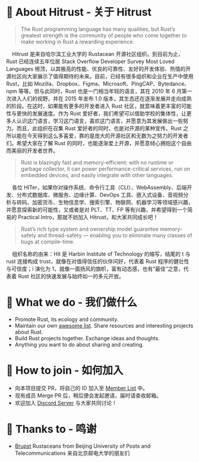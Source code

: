 # 🦀️ About Hitrust - 关于 Hitrust

> The Rust programming language has many qualities, but Rust’s greatest strength is the community of people who come together to make working in Rust a rewarding experience. 

&nbsp; &nbsp; Hitrust 是来自哈尔滨工业大学的 Rustacean 开源社区组织。到目前为止，Rust 已经连续五年位居 Stack Overflow Developer Survey Most Loved Languages 榜顶，以其极高的性能、优良的可靠性、友好的开发体验、热情的开源社区向大家展示了值得期待的未来。目前，已经有很多组织和企业在生产中使用 Rust，比如 Mozilla、Dropbox、Figma、Microsoft、PingCAP、Bytedance、npm 等等。但与此同时，Rust 也是一门相当年轻的语言，其在 2010 年 6 月第一次进入人们的视野，并在 2015 年发布 1.0 版本，其生态还在逐渐发展并走向成熟的阶段。在这时，如果能有更多的开发者进入 Rust 社区，就意味着更丰富的可能性与更快的发展速度。作为 Rust 爱好者，我们希望可以借助学校的集体性，让更多人认识这门语言，学习这门语言，喜欢这门语言，并愿意为其发展做出一些努力。而且，此组织在召集 Rust 爱好者的同时，也是对开源的某种宣传。Rust 之所以能在今天得到这么多喜爱，靠的是庞大的开源社区和无数为之努力的开发者们。希望大家在了解 Rust 的同时，也能逐渐爱上开源，并愿意倾心拥抱这个自由而美丽的开发者世界。  

> Rust is blazingly fast and memory-efficient: with no runtime or garbage collector, it can power performance-critical services, run on embedded devices, and easily integrate with other languages. 

&nbsp; &nbsp; 各位 HITer，如果你对操作系统、命令行工具（CLI）、WebAssembly、后端开发、分布式数据库、微服务、边缘计算、DevOps 工具、嵌入式设备、音视频分析与转码、加密货币、生物信息学、搜索引擎、物联网、机器学习等领域感兴趣，并愿意探索新的可能性，又或者是对 PLT、TT、FP 等有兴趣，并希望得到一个简易的 Practical Intro，那就不妨加入 Hitrust，和大家共同成长吧！  

> Rust’s rich type system and ownership model guarantee memory-safety and thread-safety — enabling you to eliminate many classes of bugs at compile-time. 

&nbsp; &nbsp; 组织名称的由来：Hit 是 Harbin Institute of Technology 的缩写，结尾的 t 与 rust 连接构成 trust，就像在对值得信任的伙伴问好，代表着 Rust 程序的健壮性与可信度；i 演化为 1，就像一面扬风的旗帜，富有动态感，也有“最佳”之意，代表着 Rust 社区的快速发展与始终如一的多元开放。

# 🌿 What we do - 我们做什么

- Promote Rust, its ecology and community. 
- Maintain our own [awesome list](https://github.com/h1trust/awesome-hit-rust). Share resources and interesting projects about Rust. 
- Build Rust projects together. Exchange ideas and thoughts.
- Anything you want to do about sharing and creating. 

# 🌸 How to join - 如何加入

- 向本项目提交 PR，将自己的 ID 加入至 [Member List](https://github.com/h1trust/about/tree/master/community/member-list.md) 中。
- 现有成员 Merge PR 后，稍后便会发起邀请，届时请查收邮箱。
- 欢迎加入 [Discord Server](https://discord.gg/dHJCEsC) 与大家共同讨论！  

# 🌈 Thanks to - 鸣谢

- [Brupst](https://github.com/brupst) Rustaceans from Beijing University of Posts and Telecommunications 来自北京邮电大学的朋友们